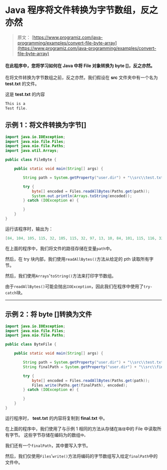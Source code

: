 # Java 程序将文件转换为字节数组，反之亦然

> 原文： [https://www.programiz.com/java-programming/examples/convert-file-byte-array](https://www.programiz.com/java-programming/examples/convert-file-byte-array)

#### 在此程序中，您将学习如何在 Java 中将 File 对象转换为 byte []，反之亦然。

在将文件转换为字节数组之前，反之亦然，我们假设在 **src** 文件夹中有一个名为 **test.txt** 的文件。

这是 **test.txt** 的内容

```java
This is a
Test file.
```

## 示例 1：将文件转换为字节[]

```java
import java.io.IOException;
import java.nio.file.Files;
import java.nio.file.Paths;
import java.util.Arrays;

public class FileByte {

    public static void main(String[] args) {

        String path = System.getProperty("user.dir") + "\\src\\test.txt";

        try {
            byte[] encoded = Files.readAllBytes(Paths.get(path));
            System.out.println(Arrays.toString(encoded));
        } catch (IOException e) {

        }
    }
}
```

运行该程序时，输出为：

```java
[84, 104, 105, 115, 32, 105, 115, 32, 97, 13, 10, 84, 101, 115, 116, 32, 102, 105, 108, 101, 46]
```

在上面的程序中，我们将文件的路径存储在变量`path`中。

然后，在 try 块内部，我们使用`readAllBytes()`方法从给定的 pth 读取所有字节。

然后，我们使用`Arrays`'`toString()`方法来打印字节数组。

由于`readAllBytes()`可能会抛出`IOException`，因此我们在程序中使用了`try-catch`块。

* * *

## 示例 2：将 byte []转换为文件

```java
import java.io.IOException;
import java.nio.file.Files;
import java.nio.file.Paths;

public class ByteFile {

    public static void main(String[] args) {

        String path = System.getProperty("user.dir") + "\\src\\test.txt";
        String finalPath = System.getProperty("user.dir") + "\\src\\final.txt";

        try {
            byte[] encoded = Files.readAllBytes(Paths.get(path));
            Files.write(Paths.get(finalPath), encoded);
        } catch (IOException e) {

        }
    }
} 
```

运行程序时， **test.txt** 的内容将复制到 **final.txt** 中。

在上面的程序中，我们使用了与示例 1 相同的方法从存储在`路径`中的 File 中读取所有字节。 这些字节存储在编码为的数组`中。`

我们还有一个`finalPath`，其中要写入字节。

然后，我们仅使用`Files`'`write()`方法将编码的字节数组写入给定`finalPath`中的文件中。